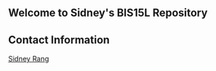 ## **Welcome to Sidney's BIS15L Repository**

## Contact Information

[Sidney Rang](mailto:skrang@ucdavis.edu)
